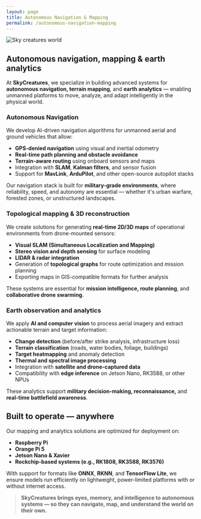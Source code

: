 ```yaml
---
layout: page
title: Autonomous Navigation & Mapping
permalink: /autonomous-navigation-mapping
---
```


![Sky creatures world](https://skycreatures.com/assets/img/cartographi.png "Sky creatures worls")

## Autonomous navigation, mapping & earth analytics

At **SkyCreatures**, we specialize in building advanced systems for **autonomous navigation, terrain mapping**, and **earth analytics** — enabling unmanned platforms to move, analyze, and adapt intelligently in the physical world.


### Autonomous Navigation

We develop AI-driven navigation algorithms for unmanned aerial and ground vehicles that allow:

* **GPS-denied navigation** using visual and inertial odometry
* **Real-time path planning and obstacle avoidance**
* **Terrain-aware routing** using onboard sensors and maps
* Integration with **SLAM**, **Kalman filters**, and sensor fusion
* Support for **MavLink**, **ArduPilot**, and other open-source autopilot stacks

Our navigation stack is built for **military-grade environments**, where reliability, speed, and autonomy are essential — whether it's urban warfare, forested zones, or unstructured landscapes.


### Topological mapping & 3D reconstruction

We create solutions for generating **real-time 2D/3D maps** of operational environments from drone-mounted sensors:

* **Visual SLAM (Simultaneous Localization and Mapping)**
* **Stereo vision and depth sensing** for surface modeling
* **LIDAR & radar integration**
* Generation of **topological graphs** for route optimization and mission planning
* Exporting maps in GIS-compatible formats for further analysis

These systems are essential for **mission intelligence, route planning**, and **collaborative drone swarming**.


### Earth observation and analytics

We apply **AI and computer vision** to process aerial imagery and extract actionable terrain and target information:

* **Change detection** (before/after strike analysis, infrastructure loss)
* **Terrain classification** (roads, water bodies, foliage, buildings)
* **Target heatmapping** and anomaly detection
* **Thermal and spectral image processing**
* Integration with **satellite and drone-captured data**
* Compatibility with **edge inference** on Jetson Nano, RK3588, or other NPUs

These analytics support **military decision-making, reconnaissance,** and **real-time battlefield awareness**.

## Built to operate — anywhere

Our mapping and analytics solutions are optimized for deployment on:

* **Raspberry Pi**
* **Orange Pi 5**
* **Jetson Nano & Xavier**
* **Rockchip-based systems (e.g., RK1808, RK3588, RK3576)**

With support for formats like **ONNX**, **RKNN**, and **TensorFlow Lite**, we ensure models run efficiently on lightweight, power-limited platforms with or without internet access.


> **SkyCreatures brings eyes, memory, and intelligence to autonomous systems — so they can navigate, map, and understand the world on their own.**
